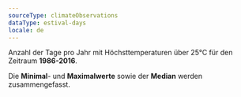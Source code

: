 ```yaml
---
sourceType: climateObservations
dataType: estival-days
locale: de
---
```


Anzahl der Tage pro Jahr mit Höchsttemperaturen über 25°C für den Zeitraum
**1986-2016**.

Die **Minimal**- und **Maximalwerte** sowie der **Median** werden
zusammengefasst.
